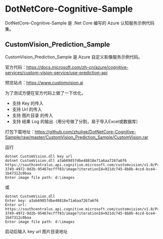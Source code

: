 # DotNetCore-Cognitive-Sample

DotNetCore-Cognitive-Sample 是 .Net Core 编写的 Azure 认知服务示例代码集。

## CustomVision_Prediction_Sample

CustomVision_Prediction_Sample 是 Azure 自定义影像服务示例代码。

官方代码：https://docs.microsoft.com/zh-cn/azure/cognitive-services/custom-vision-service/use-prediction-api

预览站点：https://www.customvision.ai

为了测试方便在官方代码上做了一下优化。
 - 支持 Key 的传入
 - 支持 Url 的传入
 - 支持 图片目录 的传入
 - 支持 结果 Log 的输出（用分号做了分割，易于导入Excel或数据库）

打包下载地址：https://github.com/zhulige/DotNetCore-Cognitive-Sample/raw/master/CustomVision_Prediction_Sample/CustomVision.rar

运行
```
dotnet CustomVision.dll key url
dotnet CustomVision.dll a3ab69857dbe48818e71a6aa7267a6f6 https://southcentralus.api.cognitive.microsoft.com/customvision/v1.0/Prediction/421ea876-3749-4972-9d2b-95467ecfff83/image?iterationId=921dc745-8b8b-4ccd-bce4-1b47312c0baa
Enter image file path: d:\images
```
或
```
dotnet CustomVision.dll
Enter key: a3ab69857dbe48818e71a6aa7267a6f6
Enter url: https://southcentralus.api.cognitive.microsoft.com/customvision/v1.0/Prediction/421ea876-3749-4972-9d2b-95467ecfff83/image?iterationId=921dc745-8b8b-4ccd-bce4-1b47312c0baa
Enter image file path: d:\images
```
启动后输入 key url 图片目录地址
